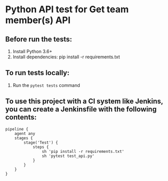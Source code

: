 # Python API test for Get team member(s) API

## Before run the tests:
1. Install Python 3.6+
2. Install dependencies: pip install -r requirements.txt

## To run tests locally:
1. Run the `pytest tests` command


## To use this project with a CI system like Jenkins, you can create a Jenkinsfile with the following contents:
```
pipeline {
    agent any
    stages {
        stage('Test') {
            steps {
                sh 'pip install -r requirements.txt'
                sh 'pytest test_api.py'
            }
        }
    }
}
```
